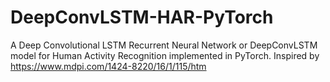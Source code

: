 # DeepConvLSTM-HAR-PyTorch
A Deep Convolutional LSTM Recurrent Neural Network or DeepConvLSTM model for Human Activity Recognition implemented in PyTorch. Inspired by https://www.mdpi.com/1424-8220/16/1/115/htm
